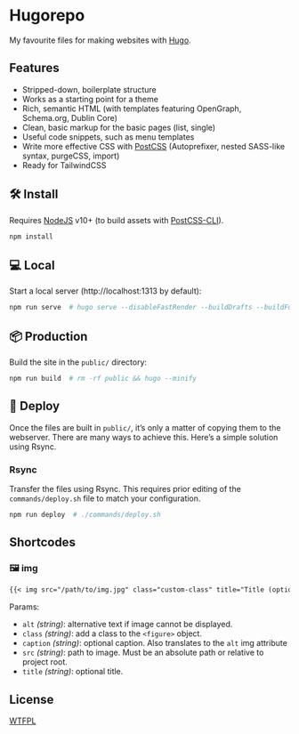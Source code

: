# Hugorepo

My favourite files for making websites with [Hugo](https://gohugo.io/).

## Features

- Stripped-down, boilerplate structure
- Works as a starting point for a theme
- Rich, semantic HTML (with templates featuring OpenGraph, Schema.org, Dublin Core)
- Clean, basic markup for the basic pages (list, single)
- Useful code snippets, such as menu templates
- Write more effective CSS with [PostCSS](https://postcss.org/) (Autoprefixer, nested SASS-like syntax, purgeCSS, import)
- Ready for TailwindCSS

## 🛠  Install

Requires [NodeJS](https://nodejs.org/) v10+ (to build assets with [PostCSS-CLI](https://github.com/postcss/postcss-cli)).

```bash
npm install
```

## 💻 Local

Start a local server (http://localhost:1313 by default):

```bash
npm run serve  # hugo serve --disableFastRender --buildDrafts --buildFuture
```

## 📦 Production

Build the site in the `public/` directory:

```bash
npm run build  # rm -rf public && hugo --minify
```

## 🚀 Deploy

Once the files are built in `public/`, it’s only a matter of copying them to the webserver.
There are many ways to achieve this.
Here’s a simple solution using Rsync.

### Rsync

Transfer the files using Rsync.
This requires prior editing of the `commands/deploy.sh` file to match your configuration.

```bash
npm run deploy  # ./commands/deploy.sh
```

## Shortcodes

### 🖼 img

```md
{{< img src="/path/to/img.jpg" class="custom-class" title="Title (optional)" caption="Cpation (optional)" >}}
```

Params:

- `alt` *(string)*: alternative text if image cannot be displayed.
- `class` *(string)*: add a class to the `<figure>` object.
- `caption` *(string)*: optional caption. Also translates to the `alt` img attribute
- `src` *(string)*: path to image. Must be an absolute path or relative to project root.
- `title` *(string)*: optional title.

## License

[WTFPL](http://wtfpl.net/about/)
